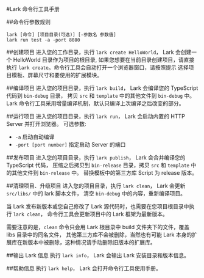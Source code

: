 ﻿#Lark 命令行工具手册

##命令行参数规则

`lark [命令] [项目目录(可选)] [-参数名 参数值]`<br/>
`lark run test -a -port 8080`

##创建项目
进入您的工作目录，执行 `lark create HelloWorld`， Lark 会创建一个 HelloWorld 目录作为项目的根目录, 
如果您想要在当前目录创建项目，请直接执行 `lark create`。命令行工具会自动打开一个浏览器窗口，请按照提示
选择项目模板、屏幕尺寸和要使用的扩展模块。

##编译项目
进入您的项目目录，执行 `lark build`， Lark 会编译您的 TypeScript 代码到 `bin-debug` 目录，
拷贝 `src` 和 `template` 中的其他文件到 `bin-debug` 中。<br/>
Lark 命令行工具采用增量编译机制，默认只编译上次编译之后改变的部分。

##运行项目
进入您的项目目录，执行 `lark run`， Lark 会启动内置的 HTTP Server 并打开浏览器。
可选参数:
* `-a` 启动自动编译
* `-port [port number]` 指定启动 Server 的端口

##发布项目
进入您的项目目录，执行 `lark publish`， Lark 会合并编译您的 TypeScript 代码，
压缩之后拷贝到 `bin-release` 目录，拷贝 `src` 和 `template` 中的其他文件到 `bin-release` 中。
替换模板中的第三方库 Script 为 release 版本。

##清理项目、升级项目
进入您的项目目录，执行 `lark clean`， Lark 会更新 `src/libs/` 中的 lark 脚本文件，
清空 `bin-debug` 中的内容，重新编译项目。

当 Lark 发布新版本或您自己修改了 Lark 源代码时，也需要在您项目根目录中执行 `lark clean`， 命令行工具会更新项目中的 Lark 框架为最新版本。

需要注意的是，`clean` 命令只会用 Lark 根目录中 build 文件夹下的文件，覆盖 libs 目录中的同名文件，
其他第三方库不会被删除，当然也有可能 Lark 本身的扩展库在新版本中被删除，这种情况请手动删除旧版本的扩展库。

##输出 Lark 信息
执行 `lark info`， Lark 会输出 Lark 安装目录和版本信息。

##帮助信息
执行 `lark help`， Lark 会打开命令行工具使用手册。